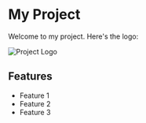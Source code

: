 # My Project

Welcome to my project. Here's the logo:

![Project Logo](public/assest/screencapture-helloworldkids-org-2025-01-05-21_53_29.png)

## Features
- Feature 1
- Feature 2
- Feature 3

